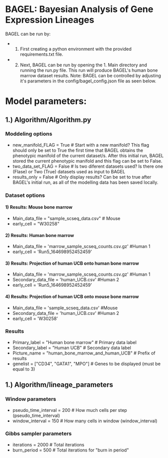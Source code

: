 # BAGEL: Bayesian Analysis of Gene Expression Lineages

BAGEL can be run by:
- 1) First creating a python environment with the provided requirements.txt file.
- 2) Next, BAGEL can be run by opening the 1. Main directory and running the run.py file. This run will produce BAGEL's human bone marrow dataset results. Note: BAGEL can be controlled by adjusting it's parameters in the config/bagel_config.json file as seen below.

# Model parameters:
## 1.) Algorithm/Algorithm.py
### Moddeling options
- new_manifold_FLAG = True  # Start with a new manifold? This flag should only be set to True the first time that BAGEL obtains the phenotypic manifold of the current dataset/s. After this initial run, BAGEL stored the current phenotypic manifold and this flag can be set to False.
- two_data_set_FLAG = False  # Is two diferent datasets used? Is there one (Flase) or Two (True) datasets used as input to BAGEL
- results_only = False  # Only display results? Can be set to true after BAGEL's initial run, as all of the modelling data has been saved locally.

### Dataset options
#### 1) Results: Mouse bone marrow
- Main_data_file = "sample_scseq_data.csv"  # Mouse
- early_cell = "W30258"

#### 2)  Results: Human bone marrow
- Main_data_file = 'marrow_sample_scseq_counts.csv.gz' #Human 1
- early_cell = 'Run5_164698952452459'

#### 3)  Results: Projection of human UCB onto human bone marrow
- Main_data_file = 'marrow_sample_scseq_counts.csv.gz' #Human 1
- Secondary_data_file = 'human_UCB.csv' #Human 2
- early_cell = 'Run5_164698952452459'

#### 4)  Results: Projection of human UCB onto mouse bone marrow
- Main_data_file = 'sample_scseq_data.csv' #Mouse
- Secondary_data_file = 'human_UCB.csv' #Human 2
- early_cell = 'W30258'

### Results
- Primary_label = "Human bone marrow"  # Primary data label
- Secondary_label = "Human UCB"  # Secondary data label
- Picture_name = "human_bone_marrow_and_human_UCB"  # Prefix of results
- genelist = ["CD34", "GATA1", "MPO"]  # Genes to be displayed (must be equal to 3)


## 1.) Algorithm/lineage_parameters
### Window parameters                                   
- pseudo_time_interval = 200  # How much cells per step (pseudo_time_interval)  
- window_interval = 150  # How many cells in window  (window_interval)

### Gibbs sampler parameters
- iterations = 2000  # Total iterations
- burn_period = 500  # Total iterations for "burn in period"


